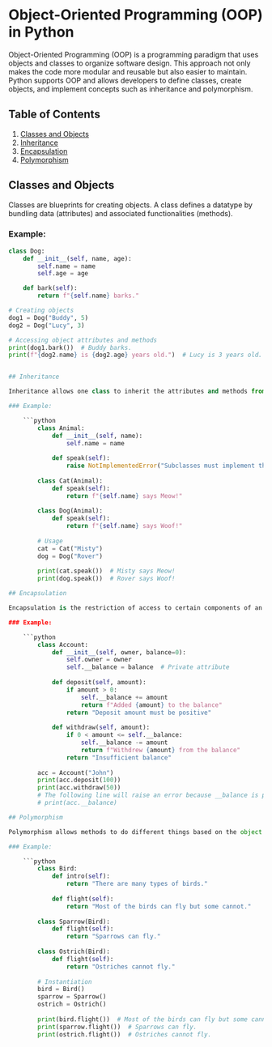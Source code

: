 # Object-Oriented Programming (OOP) in Python

Object-Oriented Programming (OOP) is a programming paradigm that uses objects and classes to organize software design. This approach not only makes the code more modular and reusable but also easier to maintain. Python supports OOP and allows developers to define classes, create objects, and implement concepts such as inheritance and polymorphism.

## Table of Contents

1. [Classes and Objects](#classes-and-objects)
2. [Inheritance](#inheritance)
3. [Encapsulation](#encapsulation)
4. [Polymorphism](#polymorphism)

## Classes and Objects

Classes are blueprints for creating objects. A class defines a datatype by bundling data (attributes) and associated functionalities (methods).

### Example:

```python
class Dog:
    def __init__(self, name, age):
        self.name = name
        self.age = age

    def bark(self):
        return f"{self.name} barks."

# Creating objects
dog1 = Dog("Buddy", 5)
dog2 = Dog("Lucy", 3)

# Accessing object attributes and methods
print(dog1.bark())  # Buddy barks.
print(f"{dog2.name} is {dog2.age} years old.")  # Lucy is 3 years old.


## Inheritance

Inheritance allows one class to inherit the attributes and methods from another class. A class that inherits is called a child class, and the class it inherits from is called the parent class.

### Example:

    ```python
        class Animal:
            def __init__(self, name):
                self.name = name
        
            def speak(self):
                raise NotImplementedError("Subclasses must implement this method")
        
        class Cat(Animal):
            def speak(self):
                return f"{self.name} says Meow!"
        
        class Dog(Animal):
            def speak(self):
                return f"{self.name} says Woof!"
        
        # Usage
        cat = Cat("Misty")
        dog = Dog("Rover")
        
        print(cat.speak())  # Misty says Meow!
        print(dog.speak())  # Rover says Woof!

## Encapsulation

Encapsulation is the restriction of access to certain components of an object, which prevents the internal state of the object from being changed by anything other than the object's own methods.

### Example:

    ```python
        class Account:
            def __init__(self, owner, balance=0):
                self.owner = owner
                self.__balance = balance  # Private attribute
        
            def deposit(self, amount):
                if amount > 0:
                    self.__balance += amount
                    return f"Added {amount} to the balance"
                return "Deposit amount must be positive"
        
            def withdraw(self, amount):
                if 0 < amount <= self.__balance:
                    self.__balance -= amount
                    return f"Withdrew {amount} from the balance"
                return "Insufficient balance"
        
        acc = Account("John")
        print(acc.deposit(100))
        print(acc.withdraw(50))
        # The following line will raise an error because __balance is private
        # print(acc.__balance)

## Polymorphism

Polymorphism allows methods to do different things based on the object it is acting upon. This is achieved by having a method in a parent class that is overridden by a method in a child class.

### Example:

    ```python
        class Bird:
            def intro(self):
                return "There are many types of birds."
        
            def flight(self):
                return "Most of the birds can fly but some cannot."
        
        class Sparrow(Bird):
            def flight(self):
                return "Sparrows can fly."
        
        class Ostrich(Bird):
            def flight(self):
                return "Ostriches cannot fly."
        
        # Instantiation
        bird = Bird()
        sparrow = Sparrow()
        ostrich = Ostrich()
        
        print(bird.flight())  # Most of the birds can fly but some cannot.
        print(sparrow.flight())  # Sparrows can fly.
        print(ostrich.flight())  # Ostriches cannot fly.
